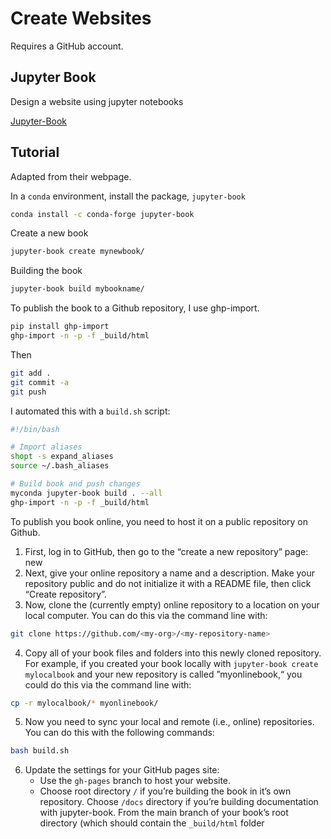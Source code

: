 # Create Websites

Requires a GitHub account.

## Jupyter Book

Design a website using jupyter notebooks

[Jupyter-Book](https://jupyterbook.org/en/stable/intro.html)

## Tutorial

Adapted from their webpage.

In a `conda` environment, install the package, `jupyter-book`

```bash
conda install -c conda-forge jupyter-book
```

Create a new book

```bash
jupyter-book create mynewbook/
```

Building the book

```bash
jupyter-book build mybookname/
```

To publish the book to a Github repository, I use ghp-import.

```bash
pip install ghp-import
ghp-import -n -p -f _build/html
```

Then

```bash
git add .
git commit -a 
git push
```

I automated this with a `build.sh` script:

```bash
#!/bin/bash

# Import aliases
shopt -s expand_aliases 
source ~/.bash_aliases  

# Build book and push changes
myconda jupyter-book build . --all 
ghp-import -n -p -f _build/html 
```

To publish you book online, you need to host it on a public repository on Github.

1. First, log in to GitHub, then go to the “create a new repository” page: new
2. Next, give your online repository a name and a description. Make your repository public and do not initialize it with a README file, then click “Create repository”.
3. Now, clone the (currently empty) online repository to a location on your local computer. You can do this via the command line with:

```bash
git clone https://github.com/<my-org>/<my-repository-name> 
```

4. Copy all of your book files and folders into this newly cloned repository. For example, if you created your book locally with `jupyter-book create mylocalbook` and your new repository is called ”myonlinebook,“ you could do this via the command line with:

```bash
cp -r mylocalbook/* myonlinebook/ 
```

5. Now you need to sync your local and remote (i.e., online) repositories. You can do this with the following commands: 

```bash
bash build.sh
```
6. Update the settings for your GitHub pages site:
   - Use the `gh-pages` branch to host your website.
   - Choose root directory `/` if you’re building the book in it’s own repository. Choose `/docs` directory if you’re building documentation with jupyter-book. From the main branch of your book’s root directory (which should contain the `_build/html` folder



```python

```


```python

```
